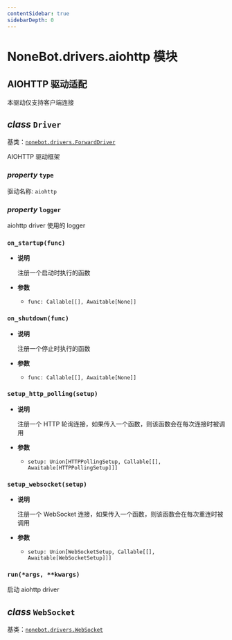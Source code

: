 ```yaml
---
contentSidebar: true
sidebarDepth: 0
---
```


# NoneBot.drivers.aiohttp 模块

## AIOHTTP 驱动适配

本驱动仅支持客户端连接


## _class_ `Driver`

基类：[`nonebot.drivers.ForwardDriver`](README.md#nonebot.drivers.ForwardDriver)

AIOHTTP 驱动框架


### _property_ `type`

驱动名称: `aiohttp`


### _property_ `logger`

aiohttp driver 使用的 logger


### `on_startup(func)`


* **说明**

    注册一个启动时执行的函数



* **参数**

    
    * `func: Callable[[], Awaitable[None]]`



### `on_shutdown(func)`


* **说明**

    注册一个停止时执行的函数



* **参数**

    
    * `func: Callable[[], Awaitable[None]]`



### `setup_http_polling(setup)`


* **说明**

    注册一个 HTTP 轮询连接，如果传入一个函数，则该函数会在每次连接时被调用



* **参数**

    
    * `setup: Union[HTTPPollingSetup, Callable[[], Awaitable[HTTPPollingSetup]]]`



### `setup_websocket(setup)`


* **说明**

    注册一个 WebSocket 连接，如果传入一个函数，则该函数会在每次重连时被调用



* **参数**

    
    * `setup: Union[WebSocketSetup, Callable[[], Awaitable[WebSocketSetup]]]`



### `run(*args, **kwargs)`

启动 aiohttp driver


## _class_ `WebSocket`

基类：[`nonebot.drivers.WebSocket`](README.md#nonebot.drivers.WebSocket)
